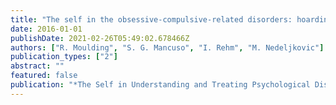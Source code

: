```yaml
---
title: "The self in the obsessive-compulsive-related disorders: hoarding disorder, body dysmorphic disorder, and trichotillomania"
date: 2016-01-01
publishDate: 2021-02-26T05:49:02.678466Z
authors: ["R. Moulding", "S. G. Mancuso", "I. Rehm", "M. Nedeljkovic"]
publication_types: ["2"]
abstract: ""
featured: false
publication: "*The Self in Understanding and Treating Psychological Disorders*"
---
```


